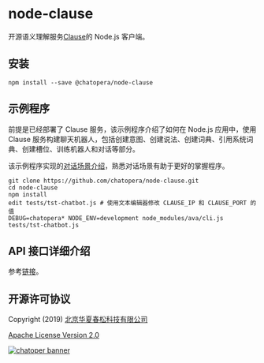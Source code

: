 # node-clause

开源语义理解服务[Clause](https://github.com/chatopera/clause)的 Node.js 客户端。

## 安装

```
npm install --save @chatopera/node-clause
```

## 示例程序

前提是已经部署了 Clause 服务，该示例程序介绍了如何在 Node.js 应用中，使用 Clause 服务构建聊天机器人，包括创建意图、创建说法、创建词典、引用系统词典、创建槽位、训练机器人和对话等部分。

该示例程序实现的[对话场景介绍](https://github.com/chatopera/clause/wiki/%E7%A4%BA%E4%BE%8B%E7%A8%8B%E5%BA%8F)，熟悉对话场景有助于更好的掌握程序。

```
git clone https://github.com/chatopera/node-clause.git
cd node-clause
npm install
edit tests/tst-chatbot.js # 使用文本编辑器修改 CLAUSE_IP 和 CLAUSE_PORT 的值
DEBUG=chatopera* NODE_ENV=development node_modules/ava/cli.js tests/tst-chatbot.js
```

## API 接口详细介绍

参考[链接](https://github.com/chatopera/node-clause/wiki)。

## 开源许可协议

Copyright (2019) <a href="https://www.chatopera.com/" target="_blank">北京华夏春松科技有限公司</a>

[Apache License Version 2.0](https://github.com/chatopera/clause/blob/master/LICENSE)

[![chatoper banner][co-banner-image]][co-url]

[co-banner-image]: https://user-images.githubusercontent.com/3538629/42383104-da925942-8168-11e8-8195-868d5fcec170.png
[co-url]: https://www.chatopera.com
